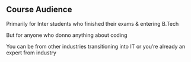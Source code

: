 ## Course Audience

Primarily for Inter students
who finished their exams & entering B.Tech

But for anyone who donno anything about coding

You can be from other industries transitioning into IT or you’re already an expert from industry